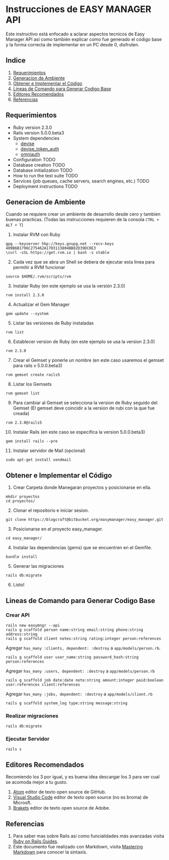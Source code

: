 # Instrucciones de EASY MANAGER API

Este instructivo está enfocado a aclarar aspectos tecnicos de Easy Manager API así como también explicar como fue generado el código base y la forma correcta de implementar en un PC desde 0, disfruten.

## Indice

1. [Requerimientos](#markdown-header-requerimientos)
2. [Generacion de Ambiente](#markdown-header-generacion-de-ambiente)
3. [Obtener e Implementar el Código](#markdown-header-obtener-e-implementar-el-codigo)
4. [Lineas de Comando para Generar Codigo Base](#markdown-header-lineas-de-comando-para-generar-codigo-base)
5. [Editores Recomendados](#markdown-header-editores-recomendados)
6. [Referencias](#markdown-header-referencias)

## Requerimientos

* Ruby version 2.3.0
* Rails version 5.0.0.beta3
* System dependencies
    * [devise](https://github.com/plataformatec/devise)
    * [devise_token_auth](https://github.com/lynndylanhurley/devise_token_auth)
    * [omniauth](https://github.com/intridea/omniauth)
* Configuration TODO
* Database creation TODO
* Database initialization TODO
* How to run the test suite TODO
* Services (job queues, cache servers, search engines, etc.) TODO
* Deployment instructions TODO

## Generacion de Ambiente

Cuando se requiere crear un ambiente de desarrollo desde cero y tambien buenas practicas. (Todas las instrucciones requieren de la consola `CTRL + ALT + T`)

1. Instalar RVM con Ruby
  ```
  gpg --keyserver hkp://keys.gnupg.net --recv-keys 409B6B1796C275462A1703113804BB82D39DC0E3
  \curl -sSL https://get.rvm.io | bash -s stable
  ```
2. Cada vez que se abra un Shell se debera de ejecutar esta linea para permitir a RVM funcionar
  ```
  source $HOME/.rvm/scripts/rvm
  ```
3. Instalar Ruby (en este ejemplo se usa la versión 2.3.0)
  ```
  rvm install 2.3.0
  ```
4. Actualizar el Gem Manager
  ```
  gem update --system
  ```
5. Listar las versiones de Ruby instaladas
  ```
  rvm list
  ```
6. Establecer version de Ruby (en este ejemplo se usa la version 2.3.0)
  ```
  rvm 2.3.0
  ```
7. Crear el Gemset y ponerle un nombre (en este caso usaremos el gemset para rails v 5.0.0.beta3)
  ```
  rvm gemset create rails5
  ```
8. Listar los Gemsets
  ```
  rvm gemset list
  ```
9. Para cambiar al Gemset se selecciona la version de Ruby seguido del Gemset (El gemset deve coincidir a la version de rubi con la que fue creada)
  ```
  rvm 2.3.0@rails5
  ```
10. Instalar Rails (en este caso se especifica la version 5.0.0.beta3)
  ```
  gem install rails --pre
  ```
11. Instalar servidor de Mail (opcional)
  ```
  sudo apt-get install sendmail
  ```

## Obtener e Implementar el Código


1. Crear Carpeta donde Manegaran proyectos y posicionarse en ella.
  ```
  mkdir proyectos
  cd proyectos/
  ```
2. Clonar el repositorio e iniciar sesion.
  ```
  git clone https://blogcraft@bitbucket.org/easymanager/easy_manager.git
  ```
3. Posicionarse en el proyecto easy_manager.
  ```
  cd easy_manager/
  ```
4. Instalar las dependencias (gems) que se encuentren en el Gemfile.
  ```
  bundle install
  ```
5. Generar las migraciones
  ```
  rails db:migrate
  ```
6. Listo!

## Lineas de Comando para Generar Codigo Base

### Crear API

```
rails new easymngr --api
rails g scaffold person name:string email:string phone:string address:string
rails g scaffold client notes:string rating:integer person:references
```
Agregar `has_many :clients, dependent: :destroy` a `app/models/person.rb`.
```
rails g scaffold user user_name:string password_hash:string person:references
```
Agregar `has_many :users, dependent: :destroy` a `app/models/person.rb`
```
rails g scaffold job date:date note:string amount:integer paid:boolean user:references client:references
```
Agregar `has_many :jobs, dependent: :destroy` a `app/models/client.rb`
```
rails g scaffold system_log type:string message:string
```

### Realizar migraciones

```
rails db:migrate
```

### Ejecutar Servidor

```
rails s
```

## Editores Recomendados

Recomiendo los 3 por igual, y es buena idea descargar los 3 para ver cual se acomoda mejor a tu gusto.

1. [Atom](https://atom.io/) editor de texto open source de GitHub.
2. [Visual Studio Code](https://code.visualstudio.com/) editor de texto open source (no es broma) de Microsft.
3. [Brakets](http://brackets.io/) editor de texto open source de Adobe.

## Referencias
1. Para saber mas sobre Rails asi como funcialidades más avanzadas visita [Ruby on Rails Guides](http://edgeguides.rubyonrails.org/).
2. Este documento fue realizado con Markdown, visita [Mastering Markdown]( https://guides.github.com/features/mastering-markdown/) para conocer la sintaxis.